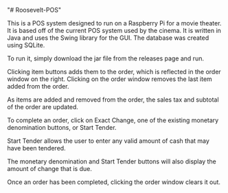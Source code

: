 "# Roosevelt-POS" 

This is a POS system designed to run on a Raspberry Pi for a movie theater. It is based off of the current POS system used by the cinema. It is written in Java and uses the Swing library for the GUI. The database was created using SQLite.

To run it, simply download the jar file from the releases page and run. 

Clicking item buttons adds them to the order, which is reflected in the order window on the right. Clicking on the order window removes the last item added from the order. 

As items are added and removed from the order, the sales tax and subtotal of the order are updated. 

To complete an order, click on Exact Change, one of the existing monetary denomination buttons, or Start Tender.

Start Tender allows the user to enter any valid amount of cash that may have been tendered.

The monetary denomination and Start Tender buttons will also display the amount of change that is due.

Once an order has been completed, clicking the order window clears it out.
